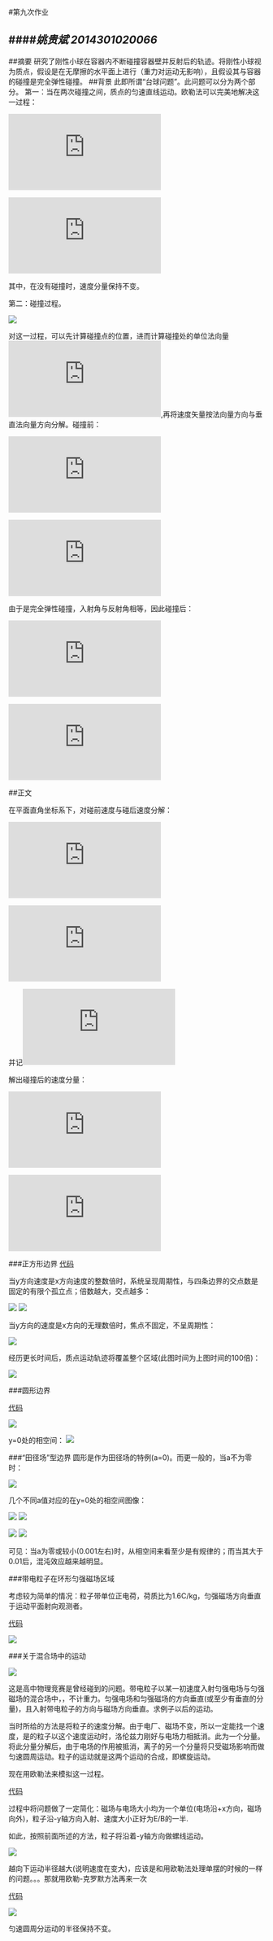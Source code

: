 #第九次作业

####*姚贵斌 2014301020066*
------
##摘要
研究了刚性小球在容器内不断碰撞容器壁并反射后的轨迹。将刚性小球视为质点，假设是在无摩擦的水平面上进行（重力对运动无影响），且假设其与容器的碰撞是完全弹性碰撞。
##背景
此即所谓“台球问题”。此问题可以分为两个部分。
第一：当在两次碰撞之间，质点的匀速直线运动。欧勒法可以完美地解决这一过程：

![](http://latex.codecogs.com/gif.latex?%5Cdpi%7B120%7D%20%5Clarge%20%5Cfrac%7Bdx%7D%7Bdt%7D%3Dv_x)

![](http://latex.codecogs.com/gif.latex?%5Cdpi%7B120%7D%20%5Clarge%20%5Cfrac%7Bdy%7D%7Bdt%7D%3Dv_y)

其中，在没有碰撞时，速度分量保持不变。

第二：碰撞过程。

![](https://github.com/Guibeen/compuational_physics_N2014301020066/blob/master/images/09/%E5%8F%8D%E5%B0%84%E7%A4%BA%E6%84%8F.png)

对这一过程，可以先计算碰撞点的位置，进而计算碰撞处的单位法向量
![](http://latex.codecogs.com/gif.latex?%5Cdpi%7B120%7D%20%5Clarge%20%5Chat%7Bn%7D),再将速度矢量按法向量方向与垂直法向量方向分解。碰撞前：

![](http://latex.codecogs.com/gif.latex?%5Cdpi%7B120%7D%20%5Clarge%20%5Cvec%7Bv%7D_%7Bi%2C%5Cperp%7D%3D%28%5Cvec%7Bv%7D_i%5Ccdot%20%5Chat%7Bn%7D%29%5Chat%7Bn%7D)

![](http://latex.codecogs.com/gif.latex?%5Cdpi%7B120%7D%20%5Clarge%20%5Cvec%7Bv%7D_%7Bi%2C%5Cparallel%20%7D%3D%5Cvec%7Bv%7D_i-%5Cvec%7Bv%7D_%7Bi%2C%5Cperp%7D)

由于是完全弹性碰撞，入射角与反射角相等，因此碰撞后：

![](http://latex.codecogs.com/gif.latex?%5Cdpi%7B120%7D%20%5Clarge%20%5Cvec%7Bv%7D_%7Bf%2C%5Cperp%20%7D%3D-%5Cvec%7Bv%7D_%7Bi%2C%5Cperp%20%7D)

![](http://latex.codecogs.com/gif.latex?%5Cdpi%7B120%7D%20%5Clarge%20%5Cvec%7Bv%7D_%7Bf%2C%5Cparallel%20%7D%3D%5Cvec%7Bv%7D_%7Bi%2C%5Cparallel%20%7D)

##正文

在平面直角坐标系下，对碰前速度与碰后速度分解：

![](http://latex.codecogs.com/gif.latex?%5Cdpi%7B120%7D%20%5Clarge%20%5Cvec%7Bv%7D_i%3D%5Cvec%7Bv%7D_%7Bi%2Cx%7D%5Chat%7Bi%7D&plus;%5Cvec%7Bv%7D_%7Bi%2Cy%7D%5Chat%7Bj%7D)

![](http://latex.codecogs.com/gif.latex?%5Cdpi%7B120%7D%20%5Clarge%20%5Cvec%7Bv%7D_f%3D%5Cvec%7Bv%7D_%7Bf%2Cx%7D%5Chat%7Bi%7D&plus;%5Cvec%7Bv%7D_%7Bf%2Cy%7D%5Chat%7Bj%7D)


并记![](http://latex.codecogs.com/gif.latex?%5Cdpi%7B120%7D%20%5Clarge%20%5Chat%7Bn%7D%3Da%5Chat%7Bi%7D&plus;b%5Chat%7Bj%7D)

解出碰撞后的速度分量：

![](http://latex.codecogs.com/gif.latex?%5Cdpi%7B120%7D%20%5Clarge%20v_%7Bf%2Cx%7D%3D%281-2a%5E2%29v_%7Bi%2Cx%7D-2abv_%7Bi%2Cy%7D)

![](http://latex.codecogs.com/gif.latex?%5Cdpi%7B120%7D%20%5Clarge%20v_%7Bf%2Cy%7D%3D%281-2b%5E2%29v_%7Bi%2Cy%7D-2abv_%7Bi%2Cx%7D)

###正方形边界
[代码](https://github.com/Guibeen/compuational_physics_N2014301020066/blob/master/codes/09/3.31-square.py)

当y方向速度是x方向速度的整数倍时，系统呈现周期性，与四条边界的交点数是固定的有限个孤立点；倍数越大，交点越多：

![](https://github.com/Guibeen/compuational_physics_N2014301020066/blob/master/images/09/%E6%A8%AA%E4%B8%80%E7%BA%B5%E5%9B%9B.png)
![](https://github.com/Guibeen/compuational_physics_N2014301020066/blob/master/images/09/%E6%A8%AA%E4%B8%80%E7%BA%B5%E5%8D%81%E5%85%AD.png)

当y方向的速度是x方向的无理数倍时，焦点不固定，不呈周期性：

![](https://github.com/Guibeen/compuational_physics_N2014301020066/blob/master/images/09/%E6%A0%B9%E5%8F%B7%E4%BA%8C.png)

经历更长时间后，质点运动轨迹将覆盖整个区域(此图时间为上图时间的100倍)：

![](https://github.com/Guibeen/compuational_physics_N2014301020066/blob/master/images/09/%E6%A0%B9%E5%8F%B7%E4%BA%8C%E5%8A%A0%E9%95%BF%E7%89%88.png)

###圆形边界

[代码](https://github.com/Guibeen/compuational_physics_N2014301020066/blob/master/codes/09/3.31-circular.py)

![](https://github.com/Guibeen/compuational_physics_N2014301020066/blob/master/images/09/%E5%9C%86%E5%BD%A2%E5%8C%BA%E5%9F%9F.png)

y=0处的相空间：
![](https://github.com/Guibeen/compuational_physics_N2014301020066/blob/master/images/09/%E5%9C%86%E5%BD%A2-%E7%9B%B8%E7%A9%BA%E9%97%B4.png)

###“田径场”型边界
圆形是作为田径场的特例(a=0)。而更一般的，当a不为零时：

![](https://github.com/Guibeen/compuational_physics_N2014301020066/blob/master/images/09/%E4%BD%93%E8%82%B2%E5%9C%BA.png)

几个不同a值对应的在y=0处的相空间图像：

![](https://github.com/Guibeen/compuational_physics_N2014301020066/blob/master/images/09/a%3D0.png)
![](https://github.com/Guibeen/compuational_physics_N2014301020066/blob/master/images/09/a%3D0.001.png)

![](https://github.com/Guibeen/compuational_physics_N2014301020066/blob/master/images/09/a%3D0.01.png)
![](https://github.com/Guibeen/compuational_physics_N2014301020066/blob/master/images/09/a%3D0.1.png)

可见：当a为零或较小(0.001左右)时，从相空间来看至少是有规律的；而当其大于0.01后，混沌效应越来越明显。

###带电粒子在环形匀强磁场区域

考虑较为简单的情况：粒子带单位正电荷，荷质比为1.6C/kg，匀强磁场方向垂直于运动平面射向观测者。

[代码](https://github.com/Guibeen/compuational_physics_N2014301020066/blob/master/codes/09/3.31-magnetic%20field.py)

![](https://github.com/Guibeen/compuational_physics_N2014301020066/blob/master/images/09/%E7%8E%AF%E5%BD%A2%E7%A3%81%E5%9C%BA.png)

###关于混合场中的运动

![](https://github.com/Guibeen/compuational_physics_N2014301020066/blob/master/images/09/%E6%B7%B7%E5%90%88%E5%9C%BA.png)

这是高中物理竞赛是曾经碰到的问题。带电粒子以某一初速度入射匀强电场与匀强磁场的混合场中，，不计重力。匀强电场和匀强磁场的方向垂直(或至少有垂直的分量)，且入射带电粒子的方向与磁场方向垂直。求例子以后的运动。

当时所给的方法是将粒子的速度分解。由于电厂、磁场不变，所以一定能找一个速度，是的粒子以这个速度运动时，洛伦兹力刚好与电场力相抵消。此为一个分量。将此分量分解后，由于电场的作用被抵消，离子的另一个分量将只受磁场影响而做匀速圆周运动。粒子的运动就是这两个运动的合成，即螺旋运动。

现在用欧勒法来模拟这一过程。

[代码](https://github.com/Guibeen/compuational_physics_N2014301020066/blob/master/codes/09/3-31-mixed%20field.py)

过程中将问题做了一定简化：磁场与电场大小均为一个单位(电场沿+x方向，磁场向外)，粒子沿-y轴方向入射、速度大小正好为E/B的一半.

如此，按照前面所述的方法，粒子将沿着-y轴方向做螺线运动。

![](https://github.com/Guibeen/compuational_physics_N2014301020066/blob/master/images/09/%E5%B1%8F%E5%B9%95%E6%8D%95%E8%8E%B7_2016_11_21_01_14_53_804.png)

越向下运动半径越大(说明速度在变大)，应该是和用欧勒法处理单摆的时候的一样的问题。。。那就用欧勒-克罗默方法再来一次

[代码](https://github.com/Guibeen/compuational_physics_N2014301020066/blob/master/codes/09/3.31-mixed%20field-2.0.py)

![](https://github.com/Guibeen/compuational_physics_N2014301020066/blob/master/images/09/%E5%AE%8C%E7%BE%8E%EF%BC%81.png)

匀速圆周分运动的半径保持不变。











